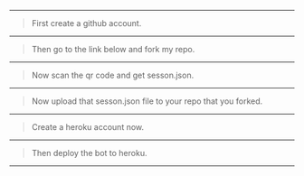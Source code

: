 -----

> First create a github account.
----

> Then go to the link below and fork my repo.
----

>Now scan the qr code and get sesson.json.
----

>Now upload that sesson.json file to your repo that you forked.
----

>Create a heroku account now.
----

>Then deploy the bot to heroku.

-----
